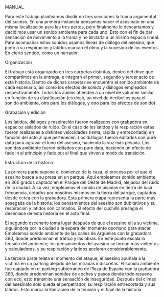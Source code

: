 MANUAL

Para este trabajo planteamos dividir en tres secciones la trama argumental del suceso. En una primera instancia pensamos hacer el asesinato en una misma localización para las tres partes, pero finalmente lo descartamos y decidimos usar un sonido ambiente para cada uno. Esto con el fin de dar sensación de movimiento a la trama y no limitarla a un mismo espacio lineal. Para acompañar estos sonidos usamos líneas de diálogo del asesino, que junto a su respiración y latidos marcan el ritmo y la sucesión de los eventos. En cierto sentido, como un narrador.

Organización

El trabajo está organizado en tres carpetas distintas, dentro del drive que compartimos en la entrega, e integran el primer, segundo y tercer acto de esta historia. Dentro de dichas carpetas se encuentra el sonido ambiente de cada escenario, así como los efectos de sonido y diálogos empleados respectivamente. Todos los audios atienden a un nivel de volumen similar en función de su clasificación (es decir, un nivel de decibelios para el sonido ambiente, otro para los diálogos, y otro para los efectos de sonido)

Grabación y edición

Los latidos, diálogos y respiración fueron realizados con grabadora en espacios aislados de ruido. En el caso de los latidos y la respiración estas fueron realizadas a distintas velocidades (lenta, rápida y entrecortada) en función del acto al que pertenecen. Los diálogos fueron editados con pure data para agravar el tono del asesino, haciendo la voz más pesada. Los sonidos ambiente fueron editados con pure data, haciendo un efecto de fade in al principio y fade out al final que sirven a modo de transición.

Estructura de la historia

La primera parte supone el comienzo de la caza, el proceso por el que el asesino busca a su presa en un parque. Aquí empleamos sonido ambiente en 360 grados captado en el Parque del Oeste de Madrid, alejados del ruido de la ciudad. A su vez, empleamos el sonido de pisadas en tierra de baja frecuencia, creados por nosotros mismos en la tierra del parque, captados desde cerca con la grabadora. Esta primera etapa representa la parte más sosegada de la historia; los pensamientos del asesino son dubitativos y su respiración y latidos son calmados. El efecto del cuchillo presagia el desenlace de esta historia en el acto final.

El segundo escenario toma lugar después de que el asesino elija su víctima, siguiéndola por la ciudad a la espera del momento oportuno para atacar. Empleamos sonido ambiente de las calles de Argüelles con la grabadora 360, donde predominan el tráfico y las obras. En este punto escala la tensión del ambiente; los pensamientos del asesino se tornan más violentos y calculadores, y su respiración y latidos aceleran considerablemente.

La tercera parte relata el momento del ataque, el asesino apuñala a la víctima en un parking alejado de las miradas indiscretas. El sonido ambiente fue captado en el parking subterráneo de Plaza de España con la grabadora 360, donde predominan sonidos de coches y pasos donde todo resuena con eco, esto transmite una sensación de inseguridad. Después del climax del asesinato solo queda el perpetrador, su respiración entrecortada y sus latidos. Esto marca la liberación de la tensión y el final de la historia
